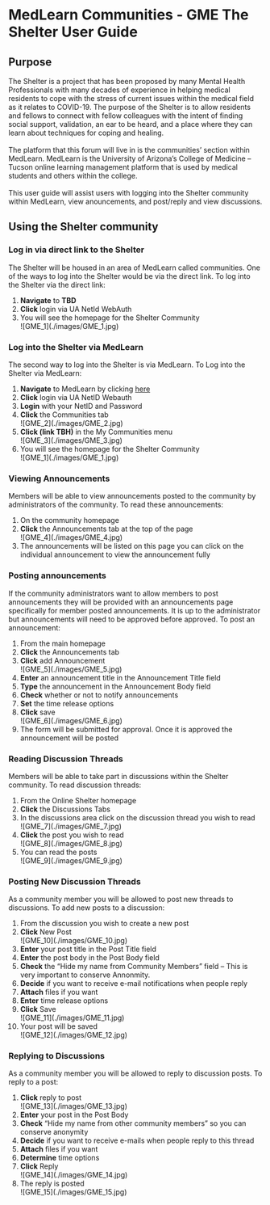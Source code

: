 <html>
<h1>MedLearn Communities - GME The Shelter User Guide</h1>
<body>
<h2>Purpose</h2>
<p>The Shelter is a project that has been proposed by many Mental Health Professionals with many decades of experience in helping medical residents to cope with the stress of current issues within the medical field as it relates to COVID-19. The purpose of the Shelter is to allow residents and fellows to connect with fellow colleagues with the intent of finding social support, validation, an ear to be heard, and a place where they can learn about techniques for coping and healing. <br /><br />The platform that this forum will live in is the communities’ section within MedLearn. MedLearn is the University of Arizona’s College of Medicine –Tucson online learning management platform that is used by medical students and others within the college. <br /><br />This user guide will assist users with logging into the Shelter community within MedLearn, view anouncements, and post/reply and view discussions.</p>
<h2>Using the Shelter community</h2>
<h3>Log in via direct link to the Shelter</h3>
<p>The Shelter will be housed in an area of MedLearn called communities. One of the ways to log into the Shelter would be via the direct link. To log into the Shelter via the direct link:</p>
<ol>
<li><b>Navigate</b> to <b>TBD</b></li>
<li><b>Click</b> login via UA NetId WebAuth</li>
<li>You will see the homepage for the Shelter Community</li>
![GME_1](./images/GME_1.jpg)
</ol>
<h3>Log into the Shelter via MedLearn</h3>
<p>The second way to log into the Shelter is via MedLearn. To Log into the Shelter via MedLearn:</p>
<ol>
<li><b>Navigate</b> to MedLearn by clicking <a href="https://medlearn.medicine.arizona.edu">here</a></li>
<li><b>Click</b> login via UA NetID Webauth</li>
<li><b>Login</b> with your NetID and Password</li>
<li><b>Click</b> the Communities tab</li>
![GME_2](./images/GME_2.jpg)
<li><b>Click (link TBH)</b> in the My Communities menu</li>
![GME_3](./images/GME_3.jpg)
<li>You will see the homepage for the Shelter Community</li>
![GME_1](./images/GME_1.jpg)
</ol>
<h3>Viewing Announcements</h3>
<p>Members will be able to view announcements posted to the community by administrators of the community. To read these announcements:</p>
<ol>
<li> On the community homepage</li>
<li><b>Click</b> the Announcements tab at the top of the page</li>
![GME_4](./images/GME_4.jpg)
<li>The announcements will be listed on this page you can click on the individual announcement to view the announcement fully</li>
</ol>
<h3>Posting announcements</h3>
<p>If the community administrators want to allow members to post announcements they will be provided with an announcements page specifically for member posted announcements. It is up to the administrator but announcements will need to be approved before approved. To post an announcement:</p>
<ol>
<li>From the main homepage</li>
<li><b>Click</b> the Announcements tab</li>
<li><b>Click</b> add Announcement</li>
![GME_5](./images/GME_5.jpg)
<li><b>Enter</b> an announcement title in the Announcement Title field</li>
<li><b>Type</b> the announcement in the Announcement Body field</li>
<li><b>Check</b> whether or not to notify announcements</li>
<li><b>Set</b> the time release options</li>
<li><b>Click</b> save</li>
![GME_6](./images/GME_6.jpg)
<li>The form will be submitted for approval. Once it is approved the announcement will be posted</li>
</ol>
<h3>Reading Discussion Threads</h3>
<p>Members will be able to take part in discussions within the Shelter community. To read discussion threads:</p>
<ol>
<li>From the Online Shelter homepage</li>
<li><b>Click</b> the Discussions Tabs</li> 
<li>In the discussions area click on the discussion thread you wish to read</li>
![GME_7](./images/GME_7.jpg)
<li><b>Click</b> the post you wish to read</li>
![GME_8](./images/GME_8.jpg)
<li>You can read the posts</li>
![GME_9](./images/GME_9.jpg)
</ol>
<h3>Posting New Discussion Threads</h3>
<p>As a community member you will be allowed to post new threads to discussions. To add new posts to a discussion:</p>
<ol>
<li>From the discussion you wish to create a new post</li>
<li><b>Click</b> New Post</li>
![GME_10](./images/GME_10.jpg)
<li><b>Enter</b> your post title in the Post Title field</li>
<li><b>Enter</b> the post body in the Post Body field</li>
<li><b>Check</b> the “Hide my name from Community Members” field – This is very important to conserve Annonmity.</li>
<li><b>Decide</b> if you want to receive e-mail notifications when people reply</li>
<li><b>Attach</b> files if you want</li>
<li><b>Enter</b> time release options</li>
<li><b>Click</b> Save</li>
![GME_11](./images/GME_11.jpg)
<li>Your post will be saved</li>
![GME_12](./images/GME_12.jpg)
</ol>
<h3>Replying to Discussions</h3>
<p>As a community member you will be allowed to reply to discussion posts. To reply to a post:</p>
<ol>
<li><b>Click</b> reply to post</li>
![GME_13](./images/GME_13.jpg)
<li><b>Enter</b> your post in the Post Body</li>
<li><b>Check</b> “Hide my name from other community members” so you can conserve anonymity</li>
<li><b>Decide</b> if you want to receive e-mails when people reply to this thread</li>
<li><b>Attach</b> files if you want</li>
<li><b>Determine</b> time options</li>
<li><b>Click</b> Reply</li>
![GME_14](./images/GME_14.jpg)
<li>The reply is posted</li>
![GME_15](./images/GME_15.jpg)
</ol>
</body>
</html>
